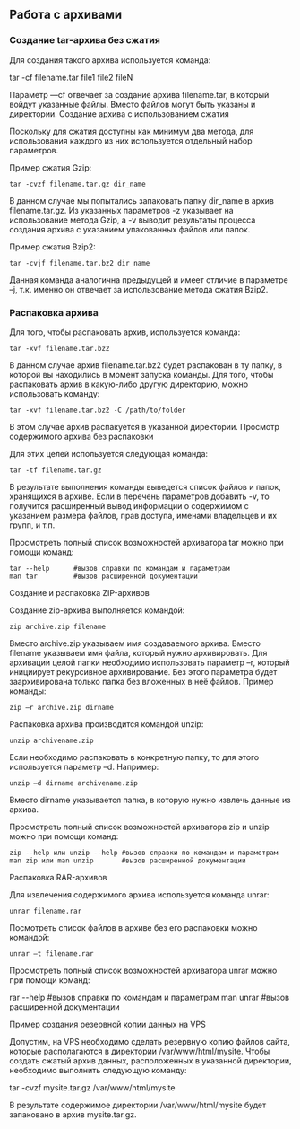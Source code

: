 ﻿Работа с архивами 
----

### Создание tar-архива без сжатия

Для создания такого архива используется команда:

tar -cf filename.tar file1 file2 fileN

Параметр —cf отвечает за создание архива filename.tar, в который войдут указанные файлы. Вместо файлов могут быть указаны и директории.
Создание архива с использованием сжатия

Поскольку для сжатия доступны как минимум два метода, для использования каждого из них используется отдельный набор параметров.

Пример сжатия Gzip:
```
tar -cvzf filename.tar.gz dir_name
```
В данном случае мы попытались запаковать папку dir_name в архив filename.tar.gz. Из указанных параметров -z указывает на использование метода Gzip, а -v выводит результаты процесса создания архива с указанием упакованных файлов или папок.

 Пример сжатия Bzip2:
```
tar -cvjf filename.tar.bz2 dir_name
```
Данная команда аналогична предыдущей и имеет отличие в параметре –j, т.к. именно он отвечает за использование метода сжатия Bzip2.
### Распаковка архива

Для того, чтобы распаковать архив, используется команда:
```
tar -xvf filename.tar.bz2
```
В данном случае архив filename.tar.bz2 будет распакован в ту папку, в которой вы находились в момент запуска команды. Для того, чтобы распаковать архив в какую-либо другую директорию, можно использовать команду:
```
tar -xvf filename.tar.bz2 -C /path/to/folder
```
В этом случае архив распакуется в указанной директории.
Просмотр содержимого архива без распаковки

Для этих целей используется следующая команда:
```
tar -tf filename.tar.gz
```
В результате выполнения команды выведется список файлов и папок, хранящихся в архиве. Если в перечень параметров добавить -v, то получится расширенный вывод информации о содержимом с указанием размера файлов, прав доступа, именами владельцев и их групп, и т.п.

Просмотреть полный список возможностей архиватора tar можно при помощи команд:
```
tar --help      #вызов справки по командам и параметрам
man tar	        #вызов расширенной документации
```
Создание и распаковка ZIP-архивов

Создание zip-архива выполняется командой:
```
zip archive.zip filename
```
Вместо archive.zip указываем имя создаваемого архива. Вместо filename указываем имя файла, который нужно архивировать. Для архивации целой папки необходимо использовать параметр –r, который инициирует рекурсивное архивирование. Без этого параметра будет заархивирована только папка без вложенных в неё файлов. Пример команды:
```
zip –r archive.zip dirname
```
Распаковка архива производится командой unzip:
```
unzip archivename.zip
```
Если необходимо распаковать в конкретную папку, то для этого используется параметр –d. Например:
```
unzip –d dirname archivename.zip
```
Вместо dirname указывается папка, в которую нужно извлечь данные из архива.

Просмотреть полный список возможностей архиватора zip и unzip можно при помощи команд:
```
zip --help или unzip --help	#вызов справки по командам и параметрам
man zip или man unzip		#вызов расширенной документации
```
Распаковка RAR-архивов

Для извлечения содержимого архива используется команда unrar:
```
unrar filename.rar
```
Посмотреть список файлов в архиве без его распаковки можно командой:
```
unrar –t filename.rar
```
Просмотреть полный список возможностей архиватора unrar можно при помощи команд:

rar --help 	#вызов справки по командам и параметрам
man unrar	#вызов расширенной документации

Пример создания резервной копии данных на VPS

Допустим, на VPS необходимо сделать резервную копию файлов сайта, которые располагаются в директории /var/www/html/mysite. Чтобы создать сжатый архив данных, расположенных в указанной директории, необходимо выполнить следующую команду:

tar -cvzf mysite.tar.gz /var/www/html/mysite

В результате содержимое директории /var/www/html/mysite будет запаковано в архив mysite.tar.gz.

